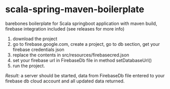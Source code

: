 # scala-spring-maven-boilerplate
barebones boilerplate for Scala springboot application with maven build, firebase integration included 
(see releases for more info)

1. download the project
2. go to firebase.google.com, create a project, go to db section, get your firebase credentials json
3. replace the contents in src/resources/firebasecred.json
4. set your firebase url in FirebaseDb file in method setDatabaseUrl()
5. run the project. 

*Result:* a server should be started, data from FirebaseDb file entered to your firebase db cloud account and all updated data returned.
